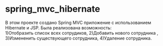 # spring_mvc_hibernate
В этом проекте создано Spring MVC приложение с использованием Hibernate и JSP. 
Была реализована возможность:  
1)Отобразить список всех сотрудиков,
2)Добавить нового сотрудника ,
3)Измененить существующего сотрудника,
4)Удаление сотрудника.

